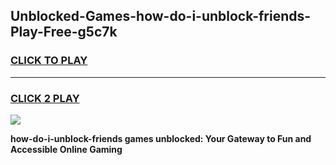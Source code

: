 
## Unblocked-Games-how-do-i-unblock-friends-Play-Free-g5c7k
<h3>
<a href="https://premium76.site?title=how-do-i-unblock-friends&ref=10A">CLICK TO PLAY</a></h3>
<hr>

<h3>
<a href="https://premium76.site?title=how-do-i-unblock-friends&ref=10A">CLICK 2 PLAY</a>
  
</h3>

<a href="https://premium76.site?title=how-do-i-unblock-friends&ref=10A"><img src="https://clearcache.store/games.png"></a>


**how-do-i-unblock-friends games unblocked: Your Gateway to Fun and Accessible Online Gaming**
